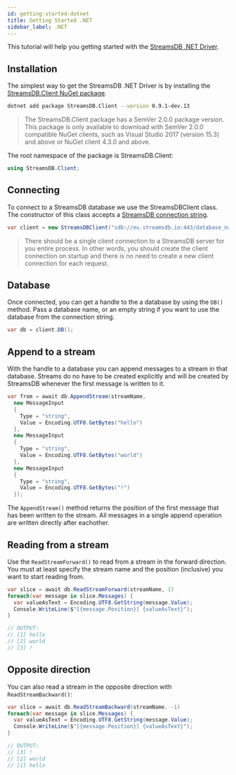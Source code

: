 ```yaml
---
id: getting-started-dotnet
title: Getting Started .NET
sidebar_label: .NET
---
```


This tutorial will help you getting started with the [StreamsDB .NET Driver](https://github.com/streamsdb/driver/tree/master/dotnet).

## Installation

The simplest way to get the StreamsDB .NET Driver is by installing the [StreamsDB.Client NuGet package](https://www.nuget.org/packages/StreamsDB.Client).

``` bash
dotnet add package StreamsDB.Client --version 0.9.1-dev.13
```

> The StreamsDB.Client package has a SemVer 2.0.0 package version.
> This package is only available to download with SemVer 2.0.0 compatible 
> NuGet clients, such as Visual Studio 2017 (version 15.3) and above or NuGet client 4.3.0 and above.

The root namespace of the package is StreamsDB.Client:

``` csharp
using StreamsDB.Client;
```

## Connecting

To connect to a StreamsDB database we use the StreamsDBClient class. The constructor of this class accepts a [StreamsDB connection string](/docs/connection-string).

``` csharp
var client = new StreamsDBClient("sdb://eu.streamsdb.io:443/database_name");
```

> There should be a single client connection to a StreamsDB server for you entire process. In other words, you should create the client connection on startup and there is no need to create a new client connection for each request.

## Database

Once connected, you can get a handle to the a database by using the `DB()` method. Pass a database name, or an empty string if you want to use the database from the connection string.

``` csharp
var db = client.DB();
```

## Append to a stream

With the handle to a database you can append messages to a stream in that database. Streams do no have to be created explicitly and will be created by StreamsDB whenever the first message is written to it.

``` csharp
var from = await db.AppendStream(streamName,
  new MessageInput
  {
    Type = "string",
    Value = Encoding.UTF8.GetBytes("hello")
  },
  new MessageInput
  {
    Type = "string",
    Value = Encoding.UTF8.GetBytes("world")
  },
  new MessageInput
  {
    Type = "string",
    Value = Encoding.UTF8.GetBytes("!")
  });
```

The `AppendStream()` method returns the position of the first message that has been written to the stream. All messages in a single append operation are written directly after eachother.

## Reading from a stream

Use the `ReadStreamForward()` to read from a stream in the forward direction. You must at least specify the stream name and the position (inclusive) you want to start reading from.

``` csharp
var slice = await db.ReadStreamForward(streamName, 1)
foreach(var message in slice.Messages) {
  var valueAsText = Encoding.UTF8.GetString(message.Value);
  Console.WriteLine($"[{message.Position}] {valueAsText}");
}

// OUTPUT:
// [1] hello
// [2] world
// [3] !
```

## Opposite direction

You can also read a stream in the opposite direction with `ReadStreamBackward()`:

``` csharp
var slice = await db.ReadStreamBackward(streamName, -1)
foreach(var message in slice.Messages) {
  var valueAsText = Encoding.UTF8.GetString(message.Value);
  Console.WriteLine($"[{message.Position}] {valueAsText}");
}

// OUTPUT:
// [3] !
// [2] world
// [1] hello
```
